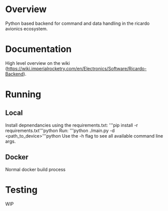 # Overview
Python based backend for command and data handling in the ricardo avionics ecosystem.

# Documentation
High level overview on the wiki (https://wiki.imperialrocketry.com/en/Electronics/Software/Ricardo-Backend).

# Running
## Local
Install depnendancies using the requirements.txt:
'''pip install -r requirements.txt'''python
Run:
'''python ./main.py -d <path_to_device>'''python
Use the -h flag to see all available command line args.

## Docker
Normal docker build process

# Testing
WIP
